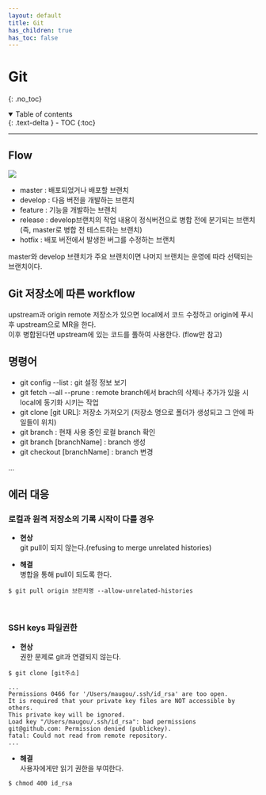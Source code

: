 ```yaml
---
layout: default
title: Git
has_children: true
has_toc: false
---
```


# Git
{: .no_toc}

<details open markdown="block">
  <summary>
    Table of contents
  </summary>
  {: .text-delta }
- TOC
{:toc}
</details>

---

## Flow

![](../../../images/git/git-flow.png)

- master : 배포되었거나 배포할 브랜치
- develop : 다음 버전을 개발하는 브랜치
- feature : 기능을 개발하는 브랜치
- release : develop브랜치의 작업 내용이 정식버전으로 병합 전에 분기되는 브랜치 (즉, master로 병합 전 테스트하는 브랜치)
- hotfix : 배포 버전에서 발생한 버그를 수정하는 브랜치

master와 develop 브랜치가 주요 브랜치이면 나머지 브랜치는 운영에 따라 선택되는 브랜치이다.

## Git 저장소에 따른 workflow

upstream과 origin remote 저장소가 있으면 local에서 코드 수정하고 origin에 푸시 후 upstream으로 MR을 한다.<br>
이후 병합된다면 upstream에 있는 코드를 풀하여 사용한다. (flow만 참고)

## 명령어

- git config --list : git 설정 정보 보기
- git fetch --all --prune : remote branch에서 brach의 삭제나 추가가 있을 시 local에 동기화 시키는 작업
- git clone [git URL]: 저장소 가져오기 (저장소 명으로 폴더가 생성되고 그 안에 파일들이 위치)
- git branch : 현재 사용 중인 로컬 branch 확인
- git branch [branchName] : branch 생성
- git checkout [branchName] : branch 변경

...



## 에러 대응

### 로컬과 원격 저장소의 기록 시작이 다를 경우

- **현상**<br/>
git pull이 되지 않는다.(refusing to merge unrelated histories)

- **해결**<br/>
병합을 통해 pull이 되도록 한다.

```shell
$ git pull origin 브런치명 --allow-unrelated-histories
```

<br/>

### SSH keys 파일권한
- **현상**<br/>
권한 문제로 git과 연결되지 않는다.

```shell
$ git clone [git주소]

...
Permissions 0466 for '/Users/maugou/.ssh/id_rsa' are too open.
It is required that your private key files are NOT accessible by others.
This private key will be ignored.
Load key "/Users/maugou/.ssh/id_rsa": bad permissions
git@github.com: Permission denied (publickey).
fatal: Could not read from remote repository.
...

```  
- **해결**<br/>
사용자에게만 읽기 권한을 부여한다.

```shell
$ chmod 400 id_rsa
```

